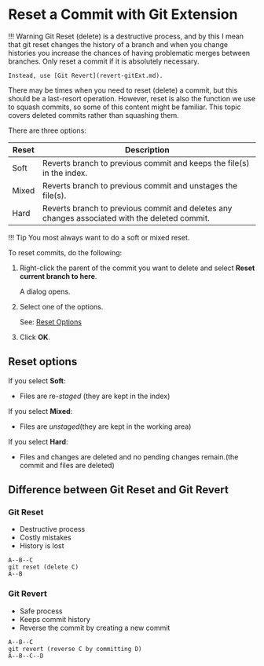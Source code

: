 # Reset a Commit with Git Extension

!!! Warning
    Git Reset (delete) is a destructive process, and by this I mean that git reset changes the history of a branch and when you change histories you increase the chances of having problematic merges between branches. Only reset a commit if it is absolutely necessary.

    Instead, use [Git Revert](revert-gitExt.md).

There may be times when you need to reset (delete) a commit, but this should be a last-resort operation. However, reset is also the function we use to squash commits, so some of this content might be familiar. This topic covers deleted commits rather than squashing them.

There are three options:

|Reset |Description|
|---    |---        |
|Soft   |Reverts branch to previous commit and keeps the file(s) in the index.|
|Mixed |Reverts branch to previous commit and unstages the file(s).|
|Hard   |Reverts branch to previous commit and deletes any changes associated with the deleted commit.|

!!! Tip
    You most always want to do a soft or mixed reset.

To reset commits, do the following:

1. Right-click the parent of the commit you want to delete and select **Reset current branch to here**.

    A dialog opens.

1. Select one of the options.

    See: [Reset Options](#reset-options)

1. Click **OK**.

## Reset options

If you select **Soft**:

* Files are re-_staged_ (they are kept in the index)

If you select **Mixed**:

* Files are _unstaged_(they are kept in the working area)

If you select **Hard**:

* Files and changes are deleted and no pending changes remain.(the commit and files are deleted)

## Difference between Git Reset and Git Revert

### Git Reset

* Destructive process
* Costly mistakes
* History is lost

```ascii
A--B--C
git reset (delete C)
A--B
```

### Git Revert

* Safe process
* Keeps commit history
* Reverse the commit by creating a new commit

```ascii
A--B--C
git revert (reverse C by committing D)
A--B--C--D
```